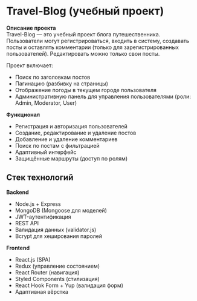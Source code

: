 # Travel-Blog (учебный проект)

**Описание проекта**  
Travel-Blog — это учебный проект блога путешественника. Пользователи могут регистрироваться, входить в систему, создавать посты и оставлять комментарии (только для зарегистрированных пользователей). Редактировать можно только свои посты.  

Проект включает:  
- Поиск по заголовкам постов  
- Пагинацию (разбивку на страницы)  
- Отображение погоды в текущем городе пользователя  
- Административную панель для управления пользователями (роли: Admin, Moderator, User)  

**Функционал**  
- Регистрация и авторизация пользователей  
- Создание, редактирование и удаление постов  
- Добавление и удаление комментариев  
- Поиск по постам с фильтрацией  
- Адаптивный интерфейс  
- Защищённые маршруты (доступ по ролям)  

## Стек технологий  

**Backend**  
- Node.js + Express  
- MongoDB (Mongoose для моделей)  
- JWT-аутентификация  
- REST API  
- Валидация данных (validator.js)  
- Bcrypt для хеширования паролей  

**Frontend**  
- React.js (SPA)  
- Redux (управление состоянием)  
- React Router (навигация)  
- Styled Components (стилизация)  
- React Hook Form + Yup (валидация форм)  
- Адаптивная вёрстка  

